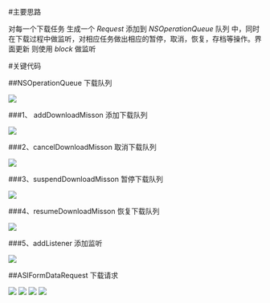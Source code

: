 #主要思路

对每一个下载任务 生成一个 *Request* 添加到 *NSOperationQueue* 队列 中，同时 在下载过程中做监听，对相应任务做出相应的暂停，取消，恢复，存档等操作。界面更新 则使用 *block* 做监听

#关键代码

##NSOperationQueue 下载队列

![](https://github.com/lfb-cd/downloadQueue/blob/master/code/data.png)

###1、 addDownloadMisson 添加下载队列

![](https://github.com/lfb-cd/downloadQueue/blob/master/code/addDownloadMisson.png)

###2、cancelDownloadMisson 取消下载队列

![](https://github.com/lfb-cd/downloadQueue/blob/master/code/cancelDownloadMisson.png)

###3、suspendDownloadMisson 暂停下载队列

![](https://github.com/lfb-cd/downloadQueue/blob/master/code/suspendDownloadMisson.png)

###4、resumeDownloadMisson 恢复下载队列

![](https://github.com/lfb-cd/downloadQueue/blob/master/code/resumeDownloadMisson.png)

###5、addListener 添加监听

![](https://github.com/lfb-cd/downloadQueue/blob/master/code/addListener.png)

##ASIFormDataRequest 下载请求

![](https://github.com/lfb-cd/downloadQueue/blob/master/code/downloadFile-1.png)
![](https://github.com/lfb-cd/downloadQueue/blob/master/code/downloadFile-2.png)
![](https://github.com/lfb-cd/downloadQueue/blob/master/code/downloadFile-3.png)
![](https://github.com/lfb-cd/downloadQueue/blob/master/code/downloadFile-4.png)